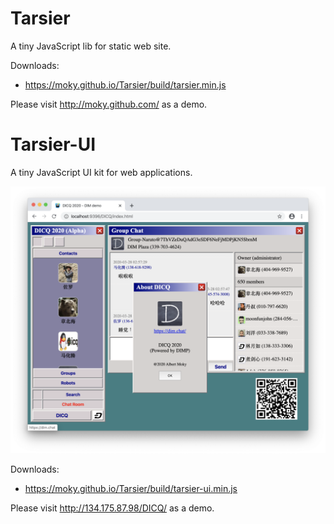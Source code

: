 # Tarsier

A tiny JavaScript lib for static web site.

Downloads: 

- https://moky.github.io/Tarsier/build/tarsier.min.js

Please visit http://moky.github.com/ as a demo.



# Tarsier-UI

A tiny JavaScript UI kit for web applications.

![DICQ 2020](snapshots/tarsier-ui.png)

Downloads:

- https://moky.github.io/Tarsier/build/tarsier-ui.min.js

Please visit http://134.175.87.98/DICQ/ as a demo.
